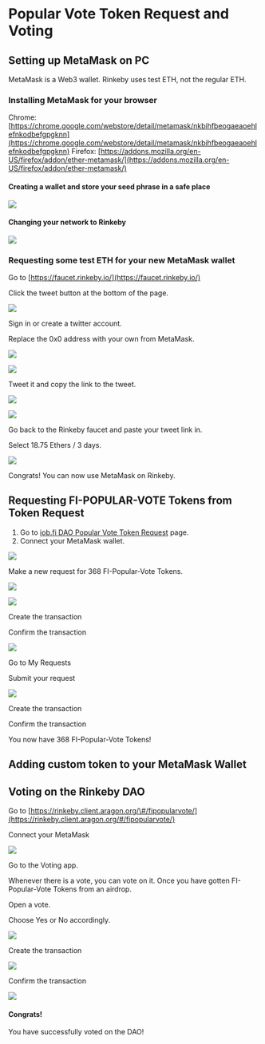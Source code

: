 # Popular Vote Token Request and Voting

## Setting up MetaMask on PC

MetaMask is a Web3 wallet. Rinkeby uses test ETH, not the regular ETH. 

### Installing MetaMask for your browser

Chrome: [https://chrome.google.com/webstore/detail/metamask/nkbihfbeogaeaoehlefnkodbefgpgknn](https://chrome.google.com/webstore/detail/metamask/nkbihfbeogaeaoehlefnkodbefgpgknn) Firefox: [https://addons.mozilla.org/en-US/firefox/addon/ether-metamask/](https://addons.mozilla.org/en-US/firefox/addon/ether-metamask/)

#### Creating a wallet and store your seed phrase in a safe place

![](../../.gitbook/assets/0.png)

#### Changing your network to Rinkeby

![](../../.gitbook/assets/1.png)

### Requesting some test ETH for your new MetaMask wallet

Go to [https://faucet.rinkeby.io/](https://faucet.rinkeby.io/)

Click the tweet button at the bottom of the page.

![](../../.gitbook/assets/2.png)

Sign in or create a twitter account.

Replace the 0x0 address with your own from MetaMask.

![](../../.gitbook/assets/3.png)

![](../../.gitbook/assets/4.png)

Tweet it and copy the link to the tweet.

![](../../.gitbook/assets/5.png)

![](../../.gitbook/assets/6.png)

Go back to the Rinkeby faucet and paste your tweet link in.

Select 18.75 Ethers / 3 days.

![](../../.gitbook/assets/7.png)

Congrats! You can now use MetaMask on Rinkeby.

## Requesting FI-POPULAR-VOTE Tokens from Token Request

1. Go to [iob.fi DAO Popular Vote Token Request](https://rinkeby.client.aragon.org/#/fipopularvote/0x9e1110b76b469d020184da374ddb334c2fc5308f/) page. 
2. Connect your MetaMask wallet.

![](../../.gitbook/assets/8.png)

Make a new request for 368 FI-Popular-Vote Tokens.

![](../../.gitbook/assets/9.png)

![](../../.gitbook/assets/10.png)

Create the transaction

Confirm the transaction

![](../../.gitbook/assets/11.png)

Go to My Requests

Submit your request

![](../../.gitbook/assets/12.png)

Create the transaction

Confirm the transaction

You now have 368 FI-Popular-Vote Tokens!

## Adding custom token to your MetaMask Wallet



## Voting on the Rinkeby DAO

Go to [https://rinkeby.client.aragon.org/\#/fipopularvote/](https://rinkeby.client.aragon.org/#/fipopularvote/)

Connect your MetaMask

![](../../.gitbook/assets/13.png)

Go to the Voting app.

Whenever there is a vote, you can vote on it. Once you have gotten FI-Popular-Vote Tokens from an airdrop.

Open a vote.

Choose Yes or No accordingly.

![](../../.gitbook/assets/14.png)

Create the transaction

![](../../.gitbook/assets/15.png)

Confirm the transaction

![](../../.gitbook/assets/16.png)

#### Congrats!

You have successfully voted on the DAO!


